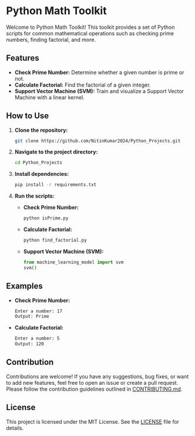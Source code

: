 # Python Math Toolkit

Welcome to Python Math Toolkit! This toolkit provides a set of Python scripts for common mathematical operations such as checking prime numbers, finding factorial, and more.

## Features

- **Check Prime Number:** Determine whether a given number is prime or not.
- **Calculate Factorial:** Find the factorial of a given integer.
- **Support Vector Machine (SVM):** Train and visualize a Support Vector Machine with a linear kernel.

## How to Use

1. **Clone the repository:**

    ```bash
    git clone https://github.com/NitinKumar2024/Python_Projects.git
    ```

2. **Navigate to the project directory:**

    ```bash
    cd Python_Projects
    ```

3. **Install dependencies:**

    ```bash
    pip install -r requirements.txt
    ```

4. **Run the scripts:**

    - **Check Prime Number:**
        ```bash
        python isPrime.py
        ```
    
    - **Calculate Factorial:**
        ```bash
        python find_factorial.py
        ```

    - **Support Vector Machine (SVM):**
        ```python
        from machine_learning_model import svm
        svm()
        ```

## Examples

- **Check Prime Number:**

    ```bash
    Enter a number: 17
    Output: Prime
    ```

- **Calculate Factorial:**

    ```bash
    Enter a number: 5
    Output: 120
    ```

## Contribution

Contributions are welcome! If you have any suggestions, bug fixes, or want to add new features, feel free to open an issue or create a pull request. Please follow the contribution guidelines outlined in [CONTRIBUTING.md](CONTRIBUTING.md).

## License

This project is licensed under the MIT License. See the [LICENSE](LICENSE) file for details.
